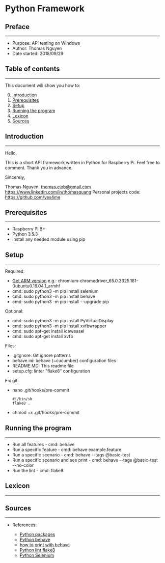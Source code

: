 # Python Framework

## Preface
---

* Purpose: API testing on Windows
* Author: Thomas Nguyen
* Date started: 2018/09/29

## Table of contents
---

This document will show you how to:

0. [Introduction](#Introduction)
1. [Prerequisites](#Prerequisites)
2. [Setup](#Setup)
3. [Running the program](#Running-the-program)
4. [Lexicon](#Lexicon)
5. [Sources](#Sources)

## Introduction
---

Hello,

This is a short API framework written in Python for Raspberry Pi.
Feel free to comment. Thank you in advance.

Sincerely,

Thomas Nguyen, thomas.ejob@gmail.com
https://www.linkedin.com/in/thomasquang
Personal projects code: https://github.com/yes4me

## Prerequisites
---

* Raspberry Pi B+
* Python 3.5.3
* install any needed module using pip

## Setup
---

Required:

* [Get ARM version](https://launchpad.net/ubuntu/xenial/armhf/chromium-chromedriver/65.0.3325.181-0ubuntu0.16.04.1)
e.g.: chromium-chromedriver_65.0.3325.181-0ubuntu0.16.04.1_armhf
* cmd: sudo python3 -m pip install selenium
* cmd: sudo python3 -m pip install behave
* cmd: sudo python3 -m pip install --upgrade pip

Optional:

* cmd: sudo python3 -m pip install PyVirtualDisplay
* cmd: sudo python3 -m pip install xvfbwrapper
* cmd: sudo apt-get install iceweasel
* cmd: sudo apt-get install xvfb

Files:
* .gitgnore: Git ignore patterns
* behave.ini: behave (~cucumber) configuration files
* README.MD: This readme file
* setup.cfg: linter "flake8" configuration

Fix git:
- nano .git/hooks/pre-commit
    ```
    #!/bin/sh
    flake8 .
    ```
- chmod +x .git/hooks/pre-commit

## Running the program
---

* Run all features - cmd: behave
* Run a specific feature - cmd: behave example.feature
* Run a specific scenario - cmd: behave --tags @basic-test
* Run a specific scenario and see print - cmd: behave --tags @basic-test --no-color
* Run the lint - cmd: flake8

## Lexicon
---

## Sources
---

* References:

    * [Python packages](https://pypi.org/)
    * [Python behave](https://behave.readthedocs.io/en/latest/)
    * [how to print with behave](https://stackoverflow.com/questions/25150404/how-can-i-see-print-statements-in-behave-bdd)
    * [Python lint flake8](http://flake8.pycqa.org/en/latest/user/configuration.html)
    * [Python Selenium](https://selenium-python.readthedocs.io/locating-elements.html)
